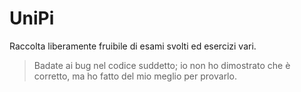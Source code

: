 # UniPi

Raccolta liberamente fruibile di esami svolti ed esercizi vari.
&nbsp;

> Badate ai bug nel codice suddetto; io non ho dimostrato che è corretto, ma ho fatto del mio meglio per provarlo.
